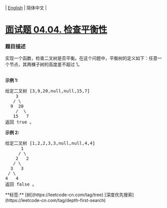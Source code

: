 | [English](README_EN.md) | 简体中文 |

# [面试题 04.04. 检查平衡性](https://leetcode-cn.com/problems/check-balance-lcci)
 ### 题目描述
<p>实现一个函数，检查二叉树是否平衡。在这个问题中，平衡树的定义如下：任意一个节点，其两棵子树的高度差不超过 1。</p><br><strong>示例 1:</strong><pre>给定二叉树 [3,9,20,null,null,15,7]<br>    3<br>   / &#92<br>  9  20<br>    /  &#92<br>   15   7<br>返回 true 。</pre><strong>示例 2:</strong><br><pre>给定二叉树 [1,2,2,3,3,null,null,4,4]<br>      1<br>     / &#92<br>    2   2<br>   / &#92<br>  3   3<br> / &#92<br>4   4<br>返回 false 。</pre>
**标签:**  [树](https://leetcode-cn.com/tag/tree) [深度优先搜索](https://leetcode-cn.com/tag/depth-first-search) 